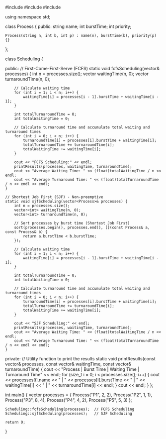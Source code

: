 #include <iostream>
#include <vector>
#include <algorithm>

using namespace std;

class Process {
public:
    string name;
    int burstTime;
    int priority;

    Process(string n, int b, int p) : name(n), burstTime(b), priority(p) {}
};

class Scheduling {

public:
    // First-Come-First-Serve (FCFS)
    static void fcfsScheduling(vector<Process>& processes) {
        int n = processes.size();
        vector<int> waitingTime(n, 0);
        vector<int> turnaroundTime(n, 0);

        // Calculate waiting time
        for (int i = 1; i < n; i++) {
            waitingTime[i] = processes[i - 1].burstTime + waitingTime[i - 1];
        }

        int totalTurnaroundTime = 0;
        int totalWaitingTime = 0;

        // Calculate turnaround time and accumulate total waiting and turnaround times
        for (int i = 0; i < n; i++) {
            turnaroundTime[i] = processes[i].burstTime + waitingTime[i];
            totalTurnaroundTime += turnaroundTime[i];
            totalWaitingTime += waitingTime[i];
        }

        cout << "FCFS Scheduling:" << endl;
        printResults(processes, waitingTime, turnaroundTime);
        cout << "Average Waiting Time: " << (float)totalWaitingTime / n << endl;
        cout << "Average Turnaround Time: " << (float)totalTurnaroundTime / n << endl << endl;
    }

    // Shortest Job First (SJF) - Non-preemptive
    static void sjfScheduling(vector<Process>& processes) {
        int n = processes.size();
        vector<int> waitingTime(n, 0);
        vector<int> turnaroundTime(n, 0);

        // Sort processes by burst time (Shortest Job First)
        sort(processes.begin(), processes.end(), [](const Process& a, const Process& b) {
            return a.burstTime < b.burstTime;
        });

        // Calculate waiting time
        for (int i = 1; i < n; i++) {
            waitingTime[i] = processes[i - 1].burstTime + waitingTime[i - 1];
        }

        int totalTurnaroundTime = 0;
        int totalWaitingTime = 0;

        // Calculate turnaround time and accumulate total waiting and turnaround times
        for (int i = 0; i < n; i++) {
            turnaroundTime[i] = processes[i].burstTime + waitingTime[i];
            totalTurnaroundTime += turnaroundTime[i];
            totalWaitingTime += waitingTime[i];
        }

        cout << "SJF Scheduling:" << endl;
        printResults(processes, waitingTime, turnaroundTime);
        cout << "Average Waiting Time: " << (float)totalWaitingTime / n << endl;
        cout << "Average Turnaround Time: " << (float)totalTurnaroundTime / n << endl << endl;
    }

private:
    // Utility function to print the results
    static void printResults(const vector<Process>& processes, const vector<int>& waitingTime, const vector<int>& turnaroundTime) {
        cout << "Process | Burst Time | Waiting Time | Turnaround Time" << endl;
        for (size_t i = 0; i < processes.size(); i++) {
            cout << processes[i].name << "       | " << processes[i].burstTime << "           | "
                 << waitingTime[i] << "            | " << turnaroundTime[i] << endl;
        }
        cout << endl;
    }
};

int main() {
    vector<Process> processes = {
        Process("P1", 2, 2),
        Process("P2", 1, 1),
        Process("P3", 8, 4),
        Process("P4", 4, 2),
        Process("P5", 5, 3)
    };

    Scheduling::fcfsScheduling(processes);  // FCFS Scheduling
    Scheduling::sjfScheduling(processes);   // SJF Scheduling

    return 0;
}
